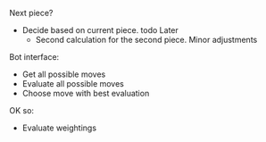 
Next piece?
- Decide based on current piece. todo Later
   + Second calculation for the second piece. Minor adjustments

Bot interface:
+ Get all possible moves
+ Evaluate all possible moves
+ Choose move with best evaluation



OK so:
+ Evaluate weightings
